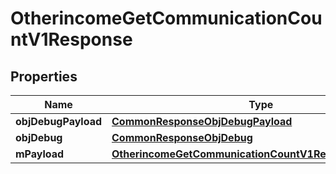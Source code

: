 

# OtherincomeGetCommunicationCountV1Response

## Properties

Name | Type | Description | Notes
------------ | ------------- | ------------- | -------------
**objDebugPayload** | [**CommonResponseObjDebugPayload**](CommonResponseObjDebugPayload.md) |  | 
**objDebug** | [**CommonResponseObjDebug**](CommonResponseObjDebug.md) |  |  [optional]
**mPayload** | [**OtherincomeGetCommunicationCountV1ResponseMPayload**](OtherincomeGetCommunicationCountV1ResponseMPayload.md) |  | 




